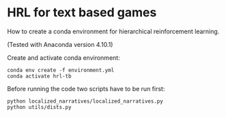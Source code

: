 # HRL for text based games
How to create a conda environment for hierarchical reinforcement learning.

(Tested with Anaconda version 4.10.1)

Create and activate conda environment:
```
conda env create -f environment.yml
conda activate hrl-tb
```

Before running the code two scripts have to be run first:

```
python localized_narratives/localized_narratives.py
python utils/dists.py
```

